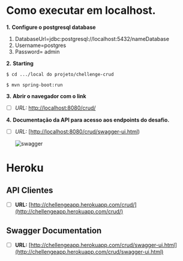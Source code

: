 # Como executar em localhost.

**1.** **Configure o postgresql database**
 1. DatabaseUrl=jdbc:postgresql://localhost:5432/nameDatabase
 2. Username=postgres
 3. Password= admin	

**2.** **Starting**

```
$ cd .../local do projeto/chellenge-crud
```
```
$ mvn spring-boot:run
```

**3.** **Abrir o navegador com o link**

 - [ ] *URL:* [http://localhost:8080/crud/](http://localhost:8080/crud)

**4.** **Documentação da API para acesso aos endpoints do desafio.**

 - [ ] *URL:* [[http://localhost:8080/crud/swagger-ui.html](http://localhost:8080/crud/swagger-ui.html))
 
   ![swagger](https://user-images.githubusercontent.com/26948979/75812207-9112c900-5d6c-11ea-9036-213f1a6543fc.png)
   
# Heroku
## API Clientes
 - [ ] **URL:** [http://chellengeapp.herokuapp.com/crud/](http://chellengeapp.herokuapp.com/crud/)
##  Swagger Documentation
 - [ ] **URL:** [http://chellengeapp.herokuapp.com/crud/swagger-ui.html](http://chellengeapp.herokuapp.com/crud/swagger-ui.html)
